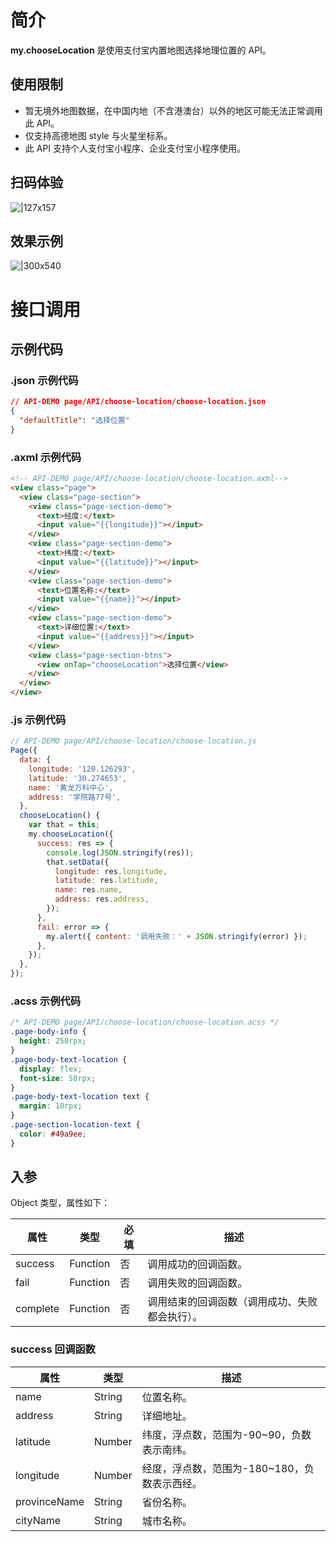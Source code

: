 # 简介

**my.chooseLocation** 是使用支付宝内置地图选择地理位置的 API。

## 使用限制

- 暂无境外地图数据，在中国内地（不含港澳台）以外的地区可能无法正常调用此 API。
- 仅支持高德地图 style 与火星坐标系。
- 此 API 支持个人支付宝小程序、企业支付宝小程序使用。

## 扫码体验

![|127x157](https://gw.alipayobjects.com/zos/skylark-tools/public/files/fbe458f7103f4acf4ca46843964175e5.png#align=left&display=inline&height=157&margin=%5Bobject%20Object%5D&originHeight=157&originWidth=127&status=done&style=stroke&width=127)

## 效果示例

![|300x540](https://gw.alipayobjects.com/zos/skylark-tools/public/files/746fa254e55ffbf7f45a0efb0e0df1e6.gif#align=left&display=inline&height=540&margin=%5Bobject%20Object%5D&originHeight=540&originWidth=300&status=done&style=stroke&width=300)

# 接口调用

## 示例代码

### .json 示例代码

```json
// API-DEMO page/API/choose-location/choose-location.json
{
  "defaultTitle": "选择位置"
}
```

### .axml 示例代码

```html
<!-- API-DEMO page/API/choose-location/choose-location.axml-->
<view class="page">
  <view class="page-section">
    <view class="page-section-demo">
      <text>经度:</text>
      <input value="{{longitude}}"></input>
    </view>
    <view class="page-section-demo">
      <text>纬度:</text>
      <input value="{{latitude}}"></input>
    </view>
    <view class="page-section-demo">
      <text>位置名称:</text>
      <input value="{{name}}"></input>
    </view>
    <view class="page-section-demo">
      <text>详细位置:</text>
      <input value="{{address}}"></input>
    </view>
    <view class="page-section-btns">
      <view onTap="chooseLocation">选择位置</view>
    </view>
  </view>
</view>
```

### .js 示例代码

```javascript
// API-DEMO page/API/choose-location/choose-location.js
Page({
  data: {
    longitude: '120.126293',
    latitude: '30.274653',
    name: '黄龙万科中心',
    address: '学院路77号',
  },
  chooseLocation() {
    var that = this;
    my.chooseLocation({
      success: res => {
        console.log(JSON.stringify(res));
        that.setData({
          longitude: res.longitude,
          latitude: res.latitude,
          name: res.name,
          address: res.address,
        });
      },
      fail: error => {
        my.alert({ content: '调用失败：' + JSON.stringify(error) });
      },
    });
  },
});
```

### .acss 示例代码

```css
/* API-DEMO page/API/choose-location/choose-location.acss */
.page-body-info {
  height: 250rpx;
}
.page-body-text-location {
  display: flex;
  font-size: 50rpx;
}
.page-body-text-location text {
  margin: 10rpx;
}
.page-section-location-text {
  color: #49a9ee;
}
```

## 入参

Object 类型，属性如下：

| **属性** | **类型** | **必填** | **描述** |
| --- | --- | --- | --- |
| success | Function | 否 | 调用成功的回调函数。 |
| fail | Function | 否 | 调用失败的回调函数。 |
| complete | Function | 否 | 调用结束的回调函数（调用成功、失败都会执行）。 |

### success 回调函数

| **属性**     | **类型** | **描述**                                     |
| ------------ | -------- | -------------------------------------------- |
| name         | String   | 位置名称。                                   |
| address      | String   | 详细地址。                                   |
| latitude     | Number   | 纬度，浮点数，范围为-90~90，负数表示南纬。   |
| longitude    | Number   | 经度，浮点数，范围为-180~180，负数表示西经。 |
| provinceName | String   | 省份名称。                                   |
| cityName     | String   | 城市名称。                                   |
